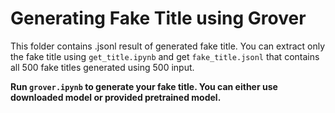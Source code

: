 # Generating Fake Title using Grover

This folder contains .jsonl result of generated fake title. You can extract only the fake title using `get_title.ipynb` and get `fake_title.jsonl` that contains all 500 fake titles generated using 500 input.

**Run `grover.ipynb` to generate your fake title. You can either use downloaded model or provided pretrained model.**
